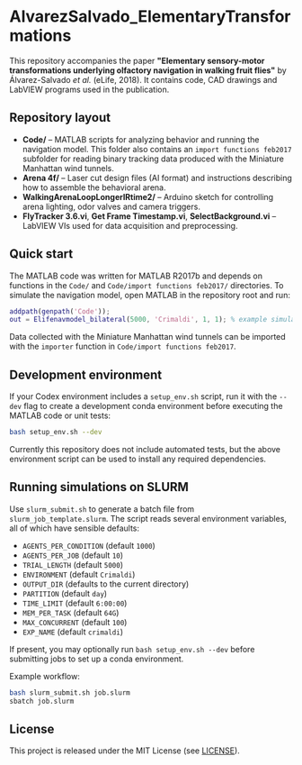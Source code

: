 # AlvarezSalvado_ElementaryTransformations

This repository accompanies the paper **"Elementary sensory-motor transformations underlying olfactory navigation in walking fruit flies"** by Álvarez-Salvado *et al.* (eLife, 2018). It contains code, CAD drawings and LabVIEW programs used in the publication.

## Repository layout

- **Code/** – MATLAB scripts for analyzing behavior and running the navigation model. This folder also contains an `import functions feb2017` subfolder for reading binary tracking data produced with the Miniature Manhattan wind tunnels.
- **Arena 4f/** – Laser cut design files (AI format) and instructions describing how to assemble the behavioral arena.
- **WalkingArenaLoopLongerIRtime2/** – Arduino sketch for controlling arena lighting, odor valves and camera triggers.
- **FlyTracker 3.6.vi**, **Get Frame Timestamp.vi**, **SelectBackground.vi** – LabVIEW VIs used for data acquisition and preprocessing.

## Quick start

The MATLAB code was written for MATLAB R2017b and depends on functions in the `Code/` and `Code/import functions feb2017/` directories. To simulate the navigation model, open MATLAB in the repository root and run:

```matlab
addpath(genpath('Code'));
out = Elifenavmodel_bilateral(5000, 'Crimaldi', 1, 1); % example simulation
```

Data collected with the Miniature Manhattan wind tunnels can be imported with the `importer` function in `Code/import functions feb2017`.

## Development environment

If your Codex environment includes a `setup_env.sh` script, run it with the `--dev` flag to create a development conda environment before executing the MATLAB code or unit tests:

```bash
bash setup_env.sh --dev
```

Currently this repository does not include automated tests, but the above environment script can be used to install any required dependencies.

## Running simulations on SLURM

Use `slurm_submit.sh` to generate a batch file from `slurm_job_template.slurm`. The
script reads several environment variables, all of which have sensible defaults:

- `AGENTS_PER_CONDITION` (default `1000`)
- `AGENTS_PER_JOB` (default `10`)
- `TRIAL_LENGTH` (default `5000`)
- `ENVIRONMENT` (default `Crimaldi`)
- `OUTPUT_DIR` (defaults to the current directory)
- `PARTITION` (default `day`)
- `TIME_LIMIT` (default `6:00:00`)
- `MEM_PER_TASK` (default `64G`)
- `MAX_CONCURRENT` (default `100`)
- `EXP_NAME` (default `crimaldi`)

If present, you may optionally run `bash setup_env.sh --dev` before submitting
jobs to set up a conda environment.

Example workflow:

```bash
bash slurm_submit.sh job.slurm
sbatch job.slurm
```

## License

This project is released under the MIT License (see [LICENSE](LICENSE)).
